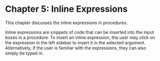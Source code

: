 # Chapter 5: Inline Expressions

This chapter discusses the inline expressions in procedures. 

Inline expressions are snippets of code that can be inserted into the input boxes in a procedure. To insert an inline expression, the user may click on the expression in the left sidebar to insert it in the selected argument. Alternatively, if the user is familiar with the expressions, they can also simply be typed in. 
